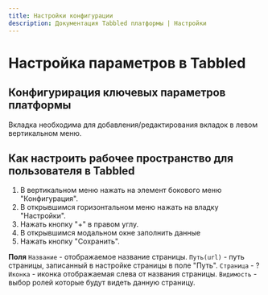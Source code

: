```yaml
---
title: Настройки конфигурации
description: Документация Tabbled платформы | Настройки
---
```


# Настройка параметров в Tabbled

## Конфигурирация ключевых параметров платформы

Вкладка необходима для добавления/редактирования вкладок в левом вертикальном меню.

## Как настроить рабочее пространство для пользователя в Tabbled
1. В вертикальном меню нажать на элемент бокового меню "Конфигурация".
2. В открывшимся горизонтальном меню нажать на владку "Настройки".
3. Нажать кнопку "+" в правом углу.
4. В открывшимся модальном окне заполнить данные
5. Нажать кнопку "Сохранить".


**Поля**
`Название` - отображаемое название страницы.
`Путь(url)` - путь страницы, записанный в настройке страницы в поле "Путь".
`Страница` - ?
`Иконка` - иконка отображаемая слева от названия страницы.
`Видимость` - выбор ролей которые будут видеть данную страницу.

